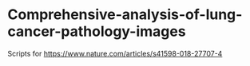 # Comprehensive-analysis-of-lung-cancer-pathology-images
Scripts for https://www.nature.com/articles/s41598-018-27707-4
